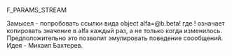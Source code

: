 F_PARAMS_STREAM

Замысел - попробовать ссылки вида object alfa=@b.beta!
где ! означает копировать значение в alfa каждый раз,
а не только когда изменилось.
Предположительно это позволит эмулировать поведение соообщений.
Идея - Михаил Бахтерев.